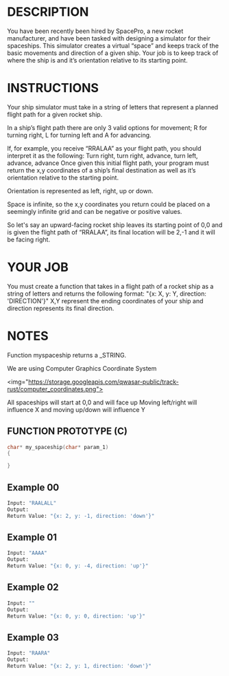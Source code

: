 # DESCRIPTION

You have been recently been hired by SpacePro, a new rocket manufacturer, and have been tasked with designing a simulator for their spaceships. This simulator creates a virtual “space” and keeps track of the basic movements and direction of a given ship. Your job is to keep track of where the ship is and it’s orientation relative to its starting point.

# INSTRUCTIONS

Your ship simulator must take in a string of letters that represent a planned flight path for a given rocket ship.

In a ship’s flight path there are only 3 valid options for movement; R for turning right, L for turning left and A for advancing.

If, for example, you receive “RRALAA” as your flight path, you should interpret it as the following: Turn right, turn right, advance, turn left, advance, advance Once given this initial flight path, your program must return the x,y coordinates of a ship’s final destination as well as it’s orientation relative to the starting point.

Orientation is represented as left, right, up or down.

Space is infinite, so the x,y coordinates you return could be placed on a seemingly infinite grid and can be negative or positive values.

So let's say an upward-facing rocket ship leaves its starting point of 0,0 and is given the flight path of “RRALAA”, its final location will be 2,-1 and it will be facing right.

# YOUR JOB

You must create a function that takes in a flight path of a rocket ship as a string of letters and returns the following format: "{x: X, y: Y, direction: 'DIRECTION'}" X,Y represent the ending coordinates of your ship and direction represents its final direction.

# NOTES

Function myspaceship returns a _STRING.

We are using Computer Graphics Coordinate System

<img="https://storage.googleapis.com/qwasar-public/track-rust/computer_coordinates.png">

All spaceships will start at 0,0 and will face up Moving left/right will influence X and moving up/down will influence Y

## FUNCTION PROTOTYPE (C)

```c
char* my_spaceship(char* param_1)
{

}
```

## Example 00
```bash
Input: "RAALALL"
Output: 
Return Value: "{x: 2, y: -1, direction: 'down'}"
```
## Example 01
```bash
Input: "AAAA"
Output: 
Return Value: "{x: 0, y: -4, direction: 'up'}"
```
## Example 02
```bash
Input: ""
Output: 
Return Value: "{x: 0, y: 0, direction: 'up'}"
```
## Example 03
```bash
Input: "RAARA"
Output: 
Return Value: "{x: 2, y: 1, direction: 'down'}"
```